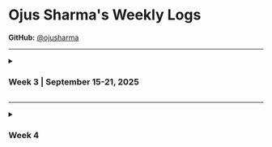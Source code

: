 # Ojus Sharma's Weekly Logs

**GitHub:** [@ojusharma](https://github.com/ojusharma)

---

<details>
  <summary><h3>Week 3 | September 15-21, 2025</h3></summary>

<img width="1068" height="626" alt="image" src="https://github.com/user-attachments/assets/4aaa76bd-bd43-4903-bfaf-4ca2ef5a0dcb" />

### Team Activities
- **Project Requirements Discussion**: Discussed and finalized project requirements with the team members.
- **Requirements Analysis**: Spoke to 4 different teams and compared their requirements with ours, and eventually improved our requirements. 

### Personal Contributions
- **Folder Structure**: Created the initial folder structure of the repo, following the format highlighted by the project-starter
- **Non-functional requirements**: Decided on 2 non-functional requirements for the project

</details>

---

<details>
  <summary><h3>Week 4</h3></summary>

<img width="2109" height="1215" alt="image" src="https://github.com/user-attachments/assets/d11d6faf-bb24-47a2-9f26-df09a67dd8ef" />

### What Went Well
  - Created the initial system architecture diagram with Sparsh (based on Ronit's draft with Ribhav) and got it ready for the Wednesday in-class activity.
  - Spoke to 4 teams on Wednesday about our proposed system architecture diagram, with a split between cloud and local processing
  - Proposed that the team meet twice a week to stay on the same page. Set up a when2meet instance to decide on meeting times.
  - Had a team meeting to finalise project requirements :)

  ### What Didn't Go Well
  - Sparsh and I had to stay pretty late on Tuesday to get the system architecture ready for the in-class activity. To prevent this from happening, we pitched the idea of having a short team meeting on Mon/Tue to get the team on the same page. The team was happy and understanding

  ### Planning for Next Week
  - Working on DFDs for the upcoming week
  - Doing research and having group Knowledge Transfers
  - Meeting twice during the week
</details>

